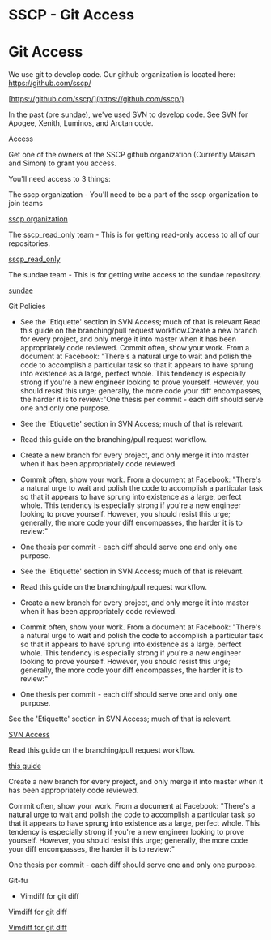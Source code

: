 # SSCP - Git Access

# Git Access

We use git to develop code. Our github organization is located here: https://github.com/sscp/

[https://github.com/sscp/](https://github.com/sscp/)

In the past (pre sundae), we've used SVN to develop code. See SVN for Apogee, Xenith, Luminos, and Arctan code.

Access

Get one of the owners of the SSCP github organization (Currently Maisam and Simon) to grant you access.

You'll need access to 3 things:

The sscp organization - You'll need to be a part of the sscp organization to join teams

[ sscp organization](https://github.com/sscp)

The sscp_read_only team - This is for getting read-only access to all of our repositories.

[ sscp_read_only](https://github.com/orgs/sscp/teams/sscp_read_only)

The sundae team - This is for getting write access to the sundae repository.

[ sundae](https://github.com/orgs/sscp/teams/sundae)

Git Policies

* See the 'Etiquette' section in SVN Access; much of that is relevant.Read this guide on the branching/pull request workflow.Create a new branch for every project, and only merge it into master when it has been appropriately code reviewed. Commit often, show your work. From a document at Facebook: "There's a natural urge to wait and polish the code to accomplish a particular task so that it appears to have sprung into existence as a large, perfect whole. This tendency is especially strong if you're a new engineer looking to prove yourself. However, you should resist this urge; generally, the more code your diff encompasses, the harder it is to review:"One thesis per commit - each diff should serve one and only one purpose.
* See the 'Etiquette' section in SVN Access; much of that is relevant.
* Read this guide on the branching/pull request workflow.
* Create a new branch for every project, and only merge it into master when it has been appropriately code reviewed. 
* Commit often, show your work. From a document at Facebook: "There's a natural urge to wait and polish the code to accomplish a particular task so that it appears to have sprung into existence as a large, perfect whole. This tendency is especially strong if you're a new engineer looking to prove yourself. However, you should resist this urge; generally, the more code your diff encompasses, the harder it is to review:"
* One thesis per commit - each diff should serve one and only one purpose.

* See the 'Etiquette' section in SVN Access; much of that is relevant.
* Read this guide on the branching/pull request workflow.
* Create a new branch for every project, and only merge it into master when it has been appropriately code reviewed. 
* Commit often, show your work. From a document at Facebook: "There's a natural urge to wait and polish the code to accomplish a particular task so that it appears to have sprung into existence as a large, perfect whole. This tendency is especially strong if you're a new engineer looking to prove yourself. However, you should resist this urge; generally, the more code your diff encompasses, the harder it is to review:"
* One thesis per commit - each diff should serve one and only one purpose.

See the 'Etiquette' section in SVN Access; much of that is relevant.

[ SVN Access](/home/sscp-2018-2019/electrical-2018-2019/svn-access)

Read this guide on the branching/pull request workflow.

[ this guide](https://www.linux.com/learn/tutorials/796387-beginning-git-and-github-for-linux-users/)

Create a new branch for every project, and only merge it into master when it has been appropriately code reviewed. 

Commit often, show your work. From a document at Facebook: "There's a natural urge to wait and polish the code to accomplish a particular task so that it appears to have sprung into existence as a large, perfect whole. This tendency is especially strong if you're a new engineer looking to prove yourself. However, you should resist this urge; generally, the more code your diff encompasses, the harder it is to review:"

One thesis per commit - each diff should serve one and only one purpose.

Git-fu

* Vimdiff for git diff

Vimdiff for git diff

[Vimdiff for git diff](http://technotales.wordpress.com/2009/05/17/git-diff-with-vimdiff/)


